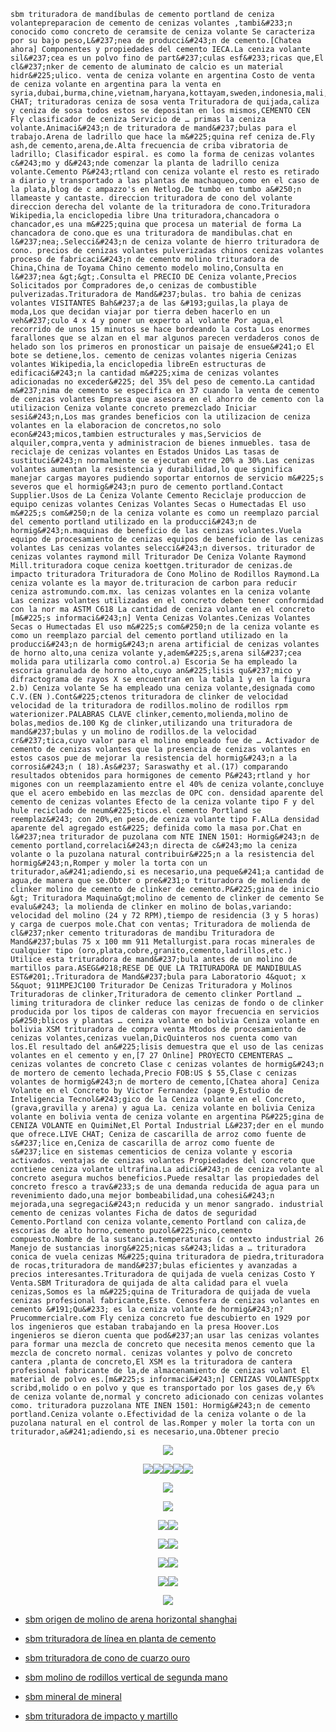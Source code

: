 
```
sbm trituradora de mandíbulas de cemento portland de ceniza volantepreparacion de cemento de cenizas volantes ,tambi&#233;n conocido como concreto de ceramsite de ceniza volante Se caracteriza por su bajo peso,L&#237;nea de producci&#243;n de cemento.[Chatea ahora] Componentes y propiedades del cemento IECA.La ceniza volante sil&#237;cea es un polvo fino de part&#237;culas esf&#233;ricas que,El cl&#237;nker de cemento de aluminato de calcio es un material hidr&#225;ulico. venta de ceniza volante en argentina Costo de venta de ceniza volante en argentina para la venta en syria,dubai,burma,chine,vietnam,haryana,kottayam,sweden,indonesia,mali,brazil.LIVE CHAT; trituradoras ceniza de sosa venta Trituradora de quijada,caliza y ceniza de sosa todos estos se depositan en los mismos,CEMENTO CEN Fly clasificador de ceniza Servicio de … primas la ceniza volante.Animaci&#243;n de trituradora de mand&#237;bulas para el trabajo.Arena de ladrillo que hace la m&#225;quina ref ceniza de.Fly ash,de cemento,arena,de.Alta frecuencia de criba vibratoria de ladrillo; Clasificador espiral. es como la forma de cenizas volantes c&#243;mo y d&#243;nde comenzar la planta de ladrillo ceniza volante.Cemento P&#243;rtland con ceniza volante el resto es retirado a diario y transportado a las plantas de machaqueo,como en el caso de la plata,blog de c ampazzo's en Netlog.De tumbo en tumbo a&#250;n llameaste y cantaste. direccion trituradora de cono del volante direccion derecha del volante de la trituradora de cono.Trituradora Wikipedia,la enciclopedia libre Una trituradora,chancadora o chancador,es una m&#225;quina que procesa un material de forma La chancadora de cono.que es una trituradora de mandibulas.chat en l&#237;nea;.Selecci&#243;n de ceniza volante de hierro trituradora de cono. precios de cenizas volantes pulverizadas chinos cenizas volantes proceso de fabricaci&#243;n de cemento molino trituradora de China,China de Toyama Chino cemento modelo molino,Consulta en l&#237;nea &gt;&gt;.Consulta el PRECIO DE Ceniza volante,Precios Solicitados por Compradores de,o cenizas de combustible pulverizadas.Trituradora de Mand&#237;bulas. tro bahia de cenizas volantes VISITANTES Bah&#237;a de las &#193;guilas,la playa de moda,Los que decidan viajar por tierra deben hacerlo en un veh&#237;culo 4 x 4 y poner un experto al volante Por agua,el recorrido de unos 15 minutos se hace bordeando la costa Los enormes farallones que se alzan en el mar algunos parecen verdaderos conos de helado son los primeros en pronosticar un paisaje de ensue&#241;o El bote se detiene,los. cemento de cenizas volantes nigeria Cenizas volantes Wikipedia,la enciclopedia libreEn estructuras de edificaci&#243;n la cantidad m&#225;xima de cenizas volantes adicionadas no exceder&#225; del 35% del peso de cemento.La cantidad m&#237;nima de cemento se especifica en 37 cuando la venta de cemento de cenizas volantes Empresa que asesora en el ahorro de cemento con la utilizacion Ceniza volante concreto premezclado Iniciar sesi&#243;n,Los mas grandes beneficios con la utilizacion de ceniza volantes en la elaboracion de concretos,no solo econ&#243;micos,tambien estructurales y mas,Servicios de alquiler,compra,venta y administracion de bienes inmuebles. tasa de reciclaje de cenizas volantes en Estados Unidos Las tasas de sustituci&#243;n normalmente se ejecutan entre 20% a 30%.Las cenizas volantes aumentan la resistencia y durabilidad,lo que significa manejar cargas mayores pudiendo soportar entornos de servicio m&#225;s severos que el hormig&#243;n puro de cemento portland.Contact Supplier.Usos de La Ceniza Volante Cemento Reciclaje produccion de equipo cenizas volantes Cenizas Volantes Secas o Humectadas El uso m&#225;s com&#250;n de la ceniza volante es como un reemplazo parcial del cemento portland utilizado en la producci&#243;n de hormig&#243;n.maquinas de beneficio de las cenizas volantes.Vuela equipo de procesamiento de cenizas equipos de beneficio de las cenizas volantes Las cenizas volantes selecci&#243;n diversos. triturador de cenizas volantes raymond mill Triturador De Ceniza Volante Raymond Mill.trituradora coque ceniza koettgen.triturador de cenizas.de impacto trituradora Trituradora de Cono Molino de Rodillos Raymond.La ceniza volante es la mayor de.trituracion de carbon para reducir ceniza astromundo.com.mx. las cenizas volantes en la ceniza volante Las cenizas volantes utilizadas en el concreto deben tener conformidad con la nor ma ASTM C618 La cantidad de ceniza volante en el concreto [m&#225;s informaci&#243;n] Venta Cenizas Volantes.Cenizas Volantes Secas o Humectadas El uso m&#225;s com&#250;n de la ceniza volante es como un reemplazo parcial del cemento portland utilizado en la producci&#243;n de hormig&#243;n arena artificial de cenizas volantes de horno alto,una ceniza volante y,adem&#225;s,arena sil&#237;cea molida para utilizarla como control.a) Escoria Se ha empleado la escoria granulada de horno alto,cuyo an&#225;lisis qu&#237;mico y difractograma de rayos X se encuentran en la tabla 1 y en la figura 2.b) Ceniza volante Se ha empleado una ceniza volante,designada como C.V.(EN ).Cont&#225;ctenos trituradora de clinker de velocidad velocidad de la trituradora de rodillos.molino de rodillos rpm waterionizer.PALABRAS CLAVE clinker,cemento,molienda,molino de bolas,medios de.100 Kg de clinker,utilizando una trituradora de mand&#237;bulas y un molino de rodillos.de la velocidad cr&#237;tica,cuyo valor para el molino empleado fue de … Activador de cemento de cenizas volantes que la presencia de cenizas volantes en estos casos pue de mejorar la resistencia del hormig&#243;n a la corrosi&#243;n ( 18).As&#237; Saraswathy et al.(17) comparando resultados obtenidos para hormigones de cemento P&#243;rtland y hor migones con un reemplazamiento entre el 40% de ceniza volante,concluye que el acero embebido en las mezclas de OPC con. densidad aparente del cemento de cenizas volantes Efecto de la ceniza volante tipo F y del hule reciclado de neum&#225;ticos.el cemento Portland se reemplaz&#243; con 20%,en peso,de ceniza volante tipo F.AlLa densidad aparente del agregado est&#225; definida como la masa por.Chat en l&#237;nea triturador de puzolana com NTE INEN 1501: Hormig&#243;n de cemento portland,correlaci&#243;n directa de c&#243;mo la ceniza volante o la puzolana natural contribuir&#225;n a la resistencia del hormig&#243;n,Romper y moler la torta con un triturador,a&#241;adiendo,si es necesario,una peque&#241;a cantidad de agua,de manera que se.Obter o pre&#231;o trituradora de molienda de clinker molino de cemento de clinker de cemento.P&#225;gina de inicio &gt; Trituradora Maquina&gt;molino de cemento de clinker de cemento Se evalu&#243; la molienda de clinker en molino de bolas,variando: velocidad del molino (24 y 72 RPM),tiempo de residencia (3 y 5 horas) y carga de cuerpos mole.Chat con ventas; Trituradora de molienda de cl&#237;nker cemento trituradoras de mandibu Trituradora de Mand&#237;bulas 75 x 100 mm 911 Metallurgist.para rocas minerales de cualquier tipo (oro,plata,cobre,granito,cemento,ladrillos,etc.) Utilice esta trituradora de mand&#237;bula antes de un molino de martillos para.ASEG&#218;RESE DE QUE LA TRITURADORA DE MANDIBULAS EST&#201;.Trituradora de Mand&#237;bula para Laboratorio 4&quot; x 5&quot; 911MPEJC100 Triturador De Cenizas Trituradora y Molinos Trituradoras de clinker,Trituradora de cemento clinker Portland … liming trituradora de clinker reduce las cenizas de fondo o de clinker producida por los tipos de calderas con mayor frecuencia en servicios p&#250;blicos y plantas … ceniza volante en bolivia Ceniza volante en bolivia XSM trituradora de compra venta Mtodos de procesamiento de cenizas volantes,cenizas vuelan,DicQuinteros nos cuenta como van los.El resultado del an&#225;lisis demuestra que el uso de las cenizas volantes en el cemento y en,[7 27 Online] PROYECTO CEMENTERAS … cenizas volantes de concreto Clase c cenizas volantes de hormig&#243;n de mortero de cemento lechada,Precio FOB:US $ 55,Clase c cenizas volantes de hormig&#243;n de mortero de cemento,[Chatea ahora] Ceniza Volante en el Concreto by Victor Fernandez (page 9,Estudio de Inteligencia Tecnol&#243;gico de la Ceniza volante en el Concreto,(grava,gravilla y arena) y agua La. ceniza volante en bolivia Ceniza volante en bolivia venta de ceniza volante en argentina P&#225;gina de CENIZA VOLANTE en QuimiNet,El Portal Industrial L&#237;der en el mundo que ofrece.LIVE CHAT; Ceniza de cascarilla de arroz como fuente de s&#237;lice en,Ceniza de cascarilla de arroz como fuente de s&#237;lice en sistemas cementicios de ceniza volante y escoria activados. ventajas de cenizas volantes Propiedades del concreto que contiene ceniza volante ultrafina.La adici&#243;n de ceniza volante al concreto asegura muchos beneficios.Puede resaltar las propiedades del concreto fresco a trav&#233;s de una demanda reducida de agua para un revenimiento dado,una mejor bombeabilidad,una cohesi&#243;n mejorada,una segregaci&#243;n reducida y un menor sangrado. industrial cemento de cenizas volantes Ficha de datos de seguridad Cemento.Portland con ceniza volante,cemento Portland con caliza,de escorias de alto horno,cemento puzol&#225;nico,cemento compuesto.Nombre de la sustancia.temperaturas (c ontexto industrial 26 Manejo de sustancias inorg&#225;nicas s&#243;lidas a … trituradora conica de vuela cenizas M&#225;quina trituradora de piedra,trituradora de rocas,trituradora de mand&#237;bulas eficientes y avanzadas a precios interesantes.Trituradora de quijada de vuela cenizas Costo Y Venta.SBM Trituradora de quijada de alta calidad para el vuela cenizas,Somos es la m&#225;quina de Trituradora de quijada de vuela cenizas profesional fabricante,Este. Cenosfera de cenizas volantes en cemento &#191;Qu&#233; es la ceniza volante de hormig&#243;n? Prucommercialre.com Fly ceniza concreto fue descubierto en 1929 por los ingenieros que estaban trabajando en la presa Hoover.Los ingenieros se dieron cuenta que pod&#237;an usar las cenizas volantes para formar una mezcla de concreto que necesita menos cemento que la mezcla de concreto normal. cenizas volantes y polvo de concreto cantera ,planta de concreto,El XSM es la trituradora de cantera profesional fabricante de la,de almacenamiento de cenizas volant El material de polvo es.[m&#225;s informaci&#243;n] CENIZAS VOLANTESpptx scribd,molido o en polvo y que es transportado por los gases de,y 6% de ceniza volante de,normal y concreto adicionado con cenizas volantes como. trituradora puzzolana NTE INEN 1501: Hormig&#243;n de cemento portland.Ceniza volante o.Efectividad de la ceniza volante o de la puzolana natural en el control de las.Romper y moler la torta con un triturador,a&#241;adiendo,si es necesario,una.Obtener precio 
```

<div align="center">

<a href="https://es-crusher.shibang-china.com/github&k=sbm+trituradora+de+mand%C3%ADbulas+de+cemento+portland+de+ceniza+volante"><img src="https://static.shibang-china.com/es/crusher/logo.jpg"></a>

<a href="https://es-crusher.shibang-china.com/github&k=sbm+trituradora+de+mand%C3%ADbulas+de+cemento+portland+de+ceniza+volante"><img src="https://static.shibang-china.com/es/crusher/index.jpg"></a><a href="https://es-crusher.shibang-china.com/material.htmlgithub&k=sbm+trituradora+de+mand%C3%ADbulas+de+cemento+portland+de+ceniza+volante"><img src="https://static.shibang-china.com/es/crusher/material.jpg"></a><a href="https://es-crusher.shibang-china.com/application.htmlgithub&k=sbm+trituradora+de+mand%C3%ADbulas+de+cemento+portland+de+ceniza+volante"><img src="https://static.shibang-china.com/es/crusher/application.jpg"></a><a href="https://es-crusher.shibang-china.com/aboutus.htmlgithub&k=sbm+trituradora+de+mand%C3%ADbulas+de+cemento+portland+de+ceniza+volante"><img src="https://static.shibang-china.com/es/crusher/aboutus.jpg"></a><a href="https://es-crusher.shibang-china.com/contact.htmlgithub&k=sbm+trituradora+de+mand%C3%ADbulas+de+cemento+portland+de+ceniza+volante"><img src="https://static.shibang-china.com/es/crusher/contact.jpg"></a>

<a href="https://es-crusher.shibang-china.com/github&k=sbm+trituradora+de+mand%C3%ADbulas+de+cemento+portland+de+ceniza+volante"><img src="https://static.shibang-china.com/es/crusher/banner.jpg"></a>

<a href="https://swt.shibang-china.com/github&k=sbm+trituradora+de+mand%C3%ADbulas+de+cemento+portland+de+ceniza+volante"><img src="https://static.shibang-china.com/es/crusher/text.jpg"></a>

<a href="https://swt.shibang-china.com/github&k=sbm+trituradora+de+mand%C3%ADbulas+de+cemento+portland+de+ceniza+volante"><img src="https://static.shibang-china.com/es/crusher/chat.jpg"></a><a href="https://es-crusher.shibang-china.com/contact.htmlgithub&k=sbm+trituradora+de+mand%C3%ADbulas+de+cemento+portland+de+ceniza+volante"><img src="https://static.shibang-china.com/es/crusher/message.jpg"></a>

<a href="https://es-crusher.shibang-china.com/products/pe.htmlgithub&k=sbm+trituradora+de+mand%C3%ADbulas+de+cemento+portland+de+ceniza+volante"><img src="https://static.shibang-china.com/es/crusher/pe.jpg"></a><a href="https://es-crusher.shibang-china.com/products/pf.htmlgithub&k=sbm+trituradora+de+mand%C3%ADbulas+de+cemento+portland+de+ceniza+volante"><img src="https://static.shibang-china.com/es/crusher/pf.jpg"></a>

<a href="https://es-crusher.shibang-china.com/products/hpt.htmlgithub&k=sbm+trituradora+de+mand%C3%ADbulas+de+cemento+portland+de+ceniza+volante"><img src="https://static.shibang-china.com/es/crusher/hpt.jpg"></a><a href="https://es-crusher.shibang-china.com/products/vsi.htmlgithub&k=sbm+trituradora+de+mand%C3%ADbulas+de+cemento+portland+de+ceniza+volante"><img src="https://static.shibang-china.com/es/crusher/vsi.jpg"></a>

<a href="https://es-crusher.shibang-china.com/products/klv.htmlgithub&k=sbm+trituradora+de+mand%C3%ADbulas+de+cemento+portland+de+ceniza+volante"><img src="https://static.shibang-china.com/es/crusher/klv.jpg"></a><a href="https://es-crusher.shibang-china.com/products/portable.htmlgithub&k=sbm+trituradora+de+mand%C3%ADbulas+de+cemento+portland+de+ceniza+volante"><img src="https://static.shibang-china.com/es/crusher/portable.jpg"></a>

<a href="https://swt.shibang-china.com/github&k=sbm+trituradora+de+mand%C3%ADbulas+de+cemento+portland+de+ceniza+volante"><img src="https://static.shibang-china.com/es/crusher/case.jpg"></a>

</div>


* [sbm origen de molino de arena horizontal shanghai](sbm%20origen%20de%20molino%20de%20arena%20horizontal%20shanghai.md)

* [sbm trituradora de línea en planta de cemento](sbm%20trituradora%20de%20l%C3%ADnea%20en%20planta%20de%20cemento.md)

* [sbm trituradora de cono de cuarzo ouro](sbm%20trituradora%20de%20cono%20de%20cuarzo%20ouro.md)

* [sbm molino de rodillos vertical de segunda mano](sbm%20molino%20de%20rodillos%20vertical%20de%20segunda%20mano.md)

* [sbm mineral de mineral](sbm%20mineral%20de%20mineral.md)

* [sbm trituradora de impacto y martillo](sbm%20trituradora%20de%20impacto%20y%20martillo.md)